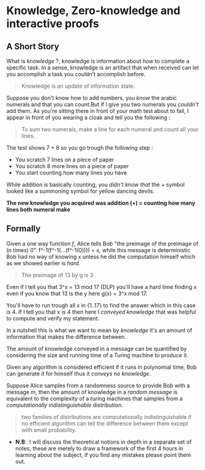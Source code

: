 # Knowledge, Zero-knowledge and interactive proofs


## A Short Story

What is *knowledge* ?, knowledge is information about *how* to complete a specific task.
In a sense, knowledge is an artifact that when received can let you accomplish a task
you couldn't accomplish before.

> Knowledge is an update of information state.

Suppose you don't know how to add numbers, you *know* the arabic numerals and
that you can count.But if I give you two numerals you *couldn't* add them.
As you're sitting there in front of your math test about to fail,
I appear in front of you wearing a cloak and tell you the following :

> To sum two numerals, make a line for each numeral and count all your lines.

The test shows 7 + 8 so you go trough the following step :

- You scratch 7 lines on a piece of paper
- You scratch 8 more lines on a piece of paper
- You start counting how many lines you have

While addition is basically counting, you *didn't know that* 
the + symbol looked like a summoning symbol for yellow dancing devils.

**The new knowledge you acquired was addition (+) = counting how many lines both numeral make**

## Formally

Given a one way function *f*, Alice tells Bob "the preimage of the preimage of (n times) 0".
f^-1(f^-1(...(f^-1(0)))) = x, while this message is deterministic Bob had no way of knowing
x unless he did the computation himself which as we showed earlier is *hard*.

> The preimage of 13 by g is 3 .


Even if I tell you that 3^x = 13 mod 17 (DLP) you'll have a hard time finding x even if you know
that 13 is the y here g(x) = 3^x mod 17.

You'll have to run trough all x in {1..17} to find the answer which in this case is 4.
If I tell you that x is 4 then here I *conveyed knowledge* that was helpful 
to compute and verify my statement.

In a nutshell this is what we want to mean by *knowledge* it's an amount
of information that makes the difference between.

The amount of knowledge conveyed in a message can be quantified by considering the size
and running time of a Turing machine to produce it.

Given any algorithm is considered efficient if it runs in polynomial time, Bob
can generate it for himself thus it *conveys* no *knowledge*.

Suppose Alice samples from a randomness source to provide Bob with a message *m*, then
the amount of knowledge in a *random message* is equivalent to the complexity of
a turing machines that samples from a *computationally indistinguishable* distribution.

> two families of distributions are computationally indistinguishable if no efficient algorithm
  can tell the difference between them except with small probability. 

























- **N.B** : I will discuss the theoretical notions in depth in a separate set of notes, these are merely to draw a framework of the first 4 hours in learning about the subject, if you find any mistakes please point them out.

